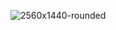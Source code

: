 ![2560x1440-rounded](https://user-images.githubusercontent.com/53608074/194148764-557654d6-a97c-4f67-bc09-2b8be164d9aa.png)
